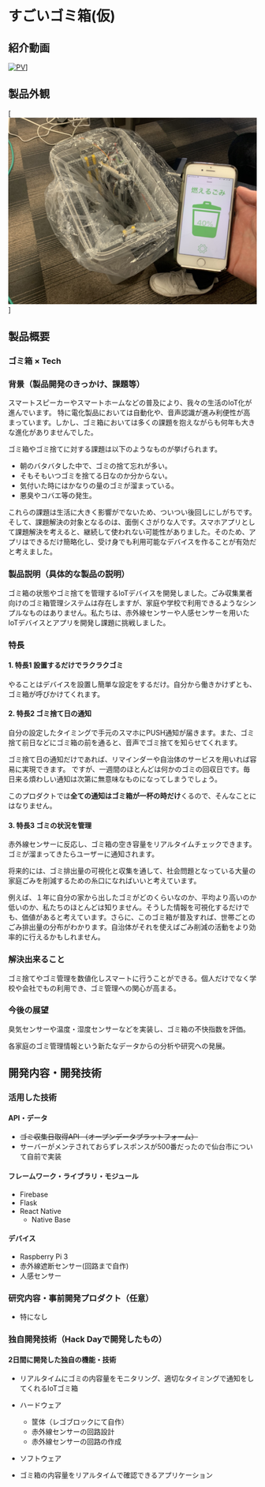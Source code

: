 # すごいゴミ箱(仮)

## 紹介動画
[![PV](http://img.youtube.com/vi/rz9x2mWWMG0/0.jpg)](https://www.youtube.com/watch?v=rz9x2mWWMG0)]

## 製品外観
[![Gomibako](gomi.jpg)]

## 製品概要
### ゴミ箱 × Tech

### 背景（製品開発のきっかけ、課題等）

スマートスピーカーやスマートホームなどの普及により、我々の生活のIoT化が進んでいます。
特に電化製品においては自動化や、音声認識が進み利便性が高まっています。しかし、ゴミ箱においては多くの課題を抱えながらも何年も大きな進化がありませんでした。

ゴミ箱やゴミ捨てに対する課題は以下のようなものが挙げられます。

- 朝のバタバタした中で、ゴミの捨て忘れが多い。
- そもそもいつゴミを捨てる日なのか分からない。
- 気付いた時にはかなりの量のゴミが溜まっている。
- 悪臭やコバエ等の発生。

これらの課題は生活に大きく影響がでないため、ついつい後回しにしがちです。そして、課題解決の対象となるのは、面倒くさがりな人です。スマホアプリとして課題解決を考えると、継続して使われない可能性がありました。そのため、アプリはできるだけ簡略化し、受け身でも利用可能なデバイスを作ることが有効だと考えました。

### 製品説明（具体的な製品の説明）
ゴミ箱の状態やゴミ捨てを管理するIoTデバイスを開発しました。ごみ収集業者向けのゴミ箱管理システムは存在しますが、家庭や学校で利用できるようなシンプルなものはありません。私たちは、赤外線センサーや人感センサーを用いたIoTデバイスとアプリを開発し課題に挑戦しました。


### 特長

#### 1. 特長1 設置するだけでラクラクゴミ
やることはデバイスを設置し簡単な設定をするだけ。自分から働きかけずとも、ゴミ箱が呼びかけてくれます。

#### 2. 特長2 ゴミ捨て日の通知
自分の設定したタイミングで手元のスマホにPUSH通知が届きます。また、ゴミ捨て前日などにゴミ箱の前を通ると、音声でゴミ捨てを知らせてくれます。

ゴミ捨て日の通知だけであれば、リマインダーや自治体のサービスを用いれば容易に実現できます。
ですが、一週間のほとんどは何かのゴミの回収日です。毎日来る煩わしい通知は次第に無意味なものになってしまうでしょう。

このプロダクトでは**全ての通知はゴミ箱が一杯の時だけ**くるので、そんなことにはなりません。

#### 3. 特長3 ゴミの状況を管理
赤外線センサーに反応し、ゴミ箱の空き容量をリアルタイムチェックできます。ゴミが溜まってきたらユーザーに通知されます。

将来的には、ゴミ排出量の可視化と収集を通して、社会問題となっている大量の家庭ごみを削減するための糸口になればいいと考えています。

例えば、１年に自分の家から出したゴミがどのくらいなのか、平均より高いのか低いのか、私たちのほとんどは知りません。そうした情報を可視化するだけでも、価値があると考えています。さらに、このゴミ箱が普及すれば、世帯ごとのごみ排出量の分布がわかります。自治体がそれを使えばごみ削減の活動をより効率的に行えるかもしれません。


### 解決出来ること
ゴミ捨てやゴミ管理を数値化しスマートに行うことができる。個人だけでなく学校や会社でもの利用でき、ゴミ管理への関心が高まる。


### 今後の展望
臭気センサーや温度・湿度センサーなどを実装し、ゴミ箱の不快指数を評価。

各家庭のゴミ管理情報という新たなデータからの分析や研究への発展。



## 開発内容・開発技術
### 活用した技術
#### API・データ

* ~~ゴミ収集日取得API （オープンデータプラットフォーム）~~
* サーバーがメンテされておらずレスポンスが500番だったので仙台市について自前で実装

#### フレームワーク・ライブラリ・モジュール
* Firebase
* Flask
* React Native
  - Native Base

#### デバイス
* Raspberry Pi 3
* 赤外線遮断センサー(回路まで自作)
* 人感センサー

### 研究内容・事前開発プロダクト（任意）

* 特になし 

### 独自開発技術（Hack Dayで開発したもの）
#### 2日間に開発した独自の機能・技術
* リアルタイムにゴミの内容量をモニタリング、適切なタイミングで通知をしてくれるIoTゴミ箱

* ハードウェア
  - 筐体（レゴブロックにて自作）
  - 赤外線センサーの回路設計
  - 赤外線センサーの回路の作成

* ソフトウェア
 - ゴミ箱の内容量をリアルタイムで確認できるアプリケーション
　
